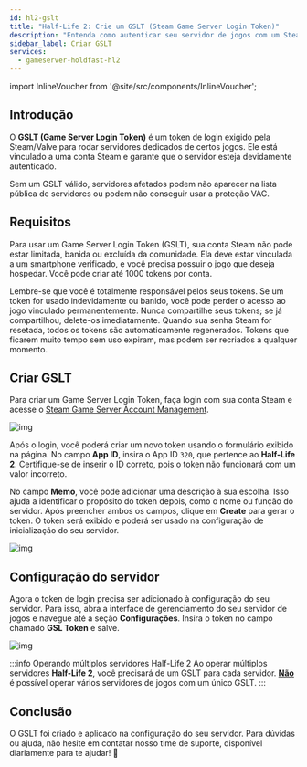 ```yaml
---
id: hl2-gslt
title: "Half-Life 2: Crie um GSLT (Steam Game Server Login Token)"
description: "Entenda como autenticar seu servidor de jogos com um Steam Game Server Login Token para listagem correta e proteção VAC → Saiba mais agora"
sidebar_label: Criar GSLT
services:
  - gameserver-holdfast-hl2
---
```


import InlineVoucher from '@site/src/components/InlineVoucher';



## Introdução

O **GSLT (Game Server Login Token)** é um token de login exigido pela Steam/Valve para rodar servidores dedicados de certos jogos. Ele está vinculado a uma conta Steam e garante que o servidor esteja devidamente autenticado.

Sem um GSLT válido, servidores afetados podem não aparecer na lista pública de servidores ou podem não conseguir usar a proteção VAC.

<InlineVoucher />



## Requisitos

Para usar um Game Server Login Token (GSLT), sua conta Steam não pode estar limitada, banida ou excluída da comunidade. Ela deve estar vinculada a um smartphone verificado, e você precisa possuir o jogo que deseja hospedar. Você pode criar até 1000 tokens por conta.

Lembre-se que você é totalmente responsável pelos seus tokens. Se um token for usado indevidamente ou banido, você pode perder o acesso ao jogo vinculado permanentemente. Nunca compartilhe seus tokens; se já compartilhou, delete-os imediatamente. Quando sua senha Steam for resetada, todos os tokens são automaticamente regenerados. Tokens que ficarem muito tempo sem uso expiram, mas podem ser recriados a qualquer momento.



## Criar GSLT
Para criar um Game Server Login Token, faça login com sua conta Steam e acesse o [Steam Game Server Account Management](https://steamcommunity.com/dev/managegameservers).


![img](https://screensaver01.zap-hosting.com/index.php/s/WaMsyscboqCtNHA/preview)

Após o login, você poderá criar um novo token usando o formulário exibido na página. No campo **App ID**, insira o App ID `320`, que pertence ao **Half-Life 2**. Certifique-se de inserir o ID correto, pois o token não funcionará com um valor incorreto.

No campo **Memo**, você pode adicionar uma descrição à sua escolha. Isso ajuda a identificar o propósito do token depois, como o nome ou função do servidor. Após preencher ambos os campos, clique em **Create** para gerar o token. O token será exibido e poderá ser usado na configuração de inicialização do seu servidor.

![img](https://screensaver01.zap-hosting.com/index.php/s/zBBPASS24oqRAfr/download)

## Configuração do servidor

Agora o token de login precisa ser adicionado à configuração do seu servidor. Para isso, abra a interface de gerenciamento do seu servidor de jogos e navegue até a seção **Configurações**. Insira o token no campo chamado **GSL Token** e salve.

![img](https://screensaver01.zap-hosting.com/index.php/s/tzJiT4nTZo2nWMz/preview)

:::info Operando múltiplos servidores Half-Life 2
Ao operar múltiplos servidores **Half-Life 2**, você precisará de um GSLT para cada servidor. <u>**Não**</u> é possível operar vários servidores de jogos com um único GSLT.
:::



## Conclusão

O GSLT foi criado e aplicado na configuração do seu servidor. Para dúvidas ou ajuda, não hesite em contatar nosso time de suporte, disponível diariamente para te ajudar! 🙂

<InlineVoucher />
